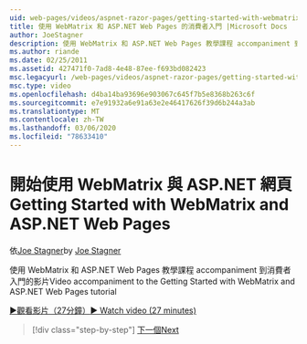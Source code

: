 ```yaml
---
uid: web-pages/videos/aspnet-razor-pages/getting-started-with-webmatrix-and-aspnet-web-pages
title: 使用 WebMatrix 和 ASP.NET Web Pages 的消費者入門 |Microsoft Docs
author: JoeStagner
description: 使用 WebMatrix 和 ASP.NET Web Pages 教學課程 accompaniment 到消費者入門的影片
ms.author: riande
ms.date: 02/25/2011
ms.assetid: 427471f0-7ad8-4e48-87ee-f693bd082423
msc.legacyurl: /web-pages/videos/aspnet-razor-pages/getting-started-with-webmatrix-and-aspnet-web-pages
msc.type: video
ms.openlocfilehash: d4ba14ba93696e903067c645f7b5e8368b263c6f
ms.sourcegitcommit: e7e91932a6e91a63e2e46417626f39d6b244a3ab
ms.translationtype: MT
ms.contentlocale: zh-TW
ms.lasthandoff: 03/06/2020
ms.locfileid: "78633410"
---
```

# <a name="getting-started-with-webmatrix-and-aspnet-web-pages"></a><span data-ttu-id="55220-103">開始使用 WebMatrix 與 ASP.NET 網頁</span><span class="sxs-lookup"><span data-stu-id="55220-103">Getting Started with WebMatrix and ASP.NET Web Pages</span></span>

<span data-ttu-id="55220-104">依[Joe Stagner](https://github.com/JoeStagner)</span><span class="sxs-lookup"><span data-stu-id="55220-104">by [Joe Stagner](https://github.com/JoeStagner)</span></span>

<span data-ttu-id="55220-105">使用 WebMatrix 和 ASP.NET Web Pages 教學課程 accompaniment 到消費者入門的影片</span><span class="sxs-lookup"><span data-stu-id="55220-105">Video accompaniment to the Getting Started with WebMatrix and ASP.NET Web Pages tutorial</span></span>

[<span data-ttu-id="55220-106">&#9654;觀看影片（27分鐘）</span><span class="sxs-lookup"><span data-stu-id="55220-106">&#9654; Watch video (27 minutes)</span></span>](https://channel9.msdn.com/Blogs/ASP-NET-Site-Videos/getting-started-with-webmatrix-and-aspnet-web-pages)

> [!div class="step-by-step"]
> [<span data-ttu-id="55220-107">下一個</span><span class="sxs-lookup"><span data-stu-id="55220-107">Next</span></span>](introduction-to-aspnet-web-programming-using-the-razor-syntax.md)
